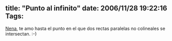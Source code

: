 title: "Punto al infinito"
date: 2006/11/28 19:22:16
Tags: 
---
<a target="_blank" href="http://www.maggit.com.mx">Nena</a>, te amo hasta el punto en el que dos rectas paralelas no colineales se intersectan. :-)
